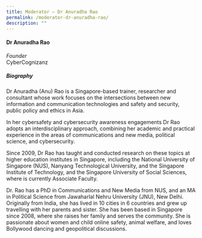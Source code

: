```yaml
---
title: Moderator – Dr Anuradha Rao
permalink: /moderator-dr-anuradha-rao/
description: ""
---
```



<!--   ![](/images/Speakers/Anuradha%20Rao.jpg)! -->

#### **Dr Anuradha Rao**

*Founder*  
CyberCognizanz 

##### **Biography**
Dr Anuradha (Anu) Rao is a Singapore-based trainer, researcher and consultant whose work focuses on the intersections between new information and communication technologies and safety and security, public policy and ethics in Asia.

In her cybersafety and cybersecurity awareness engagements Dr Rao adopts an interdisciplinary approach, combining her academic and practical experience in the areas of communications and new media, political science, and cybersecurity.

Since 2009, Dr Rao has taught and conducted research on these topics at higher education institutes in Singapore, including the National University of Singapore (NUS), Nanyang Technological University, and the Singapore Institute of Technology, and the Singapore University of Social Sciences, where is currently Associate Faculty. 

Dr. Rao has a PhD in Communications and New Media from NUS, and an MA in Political Science from Jawaharlal Nehru University (JNU), New Delhi. Originally from India, she has lived in 10 cities in 6 countries and grew up travelling with her parents and sister. She has been based in Singapore since 2008, where she raises her family and serves the community. She is passionate about women and child online safety, animal welfare, and loves Bollywood dancing and geopolitical discussions.